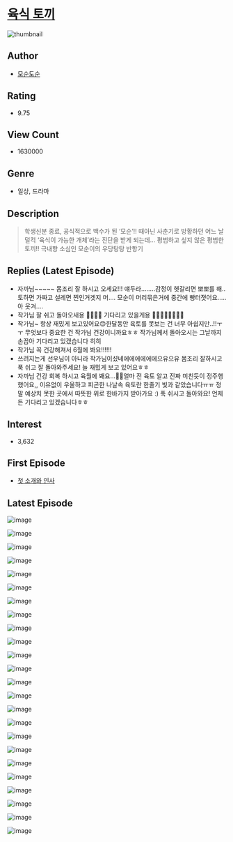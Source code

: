 # [육식 토끼](https://comic.naver.com/bestChallenge/list?titleId=717249)
![thumbnail](https://image-comic.pstatic.net/user_contents_data/challenge_comic/2023/03/22/320319/upload_4049411389295833145_480x623.jpeg)

## Author
- [모순도순](https://comic.naver.com/artistTitle?id=320319)

## Rating
- 9.75

## View Count
- 1630000

## Genre
- 일상, 드라마

## Description
> 학생신분 종료, 공식적으로 백수가 된 ‘모순’!! 때아닌 사춘기로 방황하던 어느 날 덜컥 ‘육식이 가능한 개체’라는 진단을 받게 되는데… 평범하고 싶지 않은 평범한 토끼!! 극내향 소심인 모순이의 우당탕탕 반항기

## Replies (Latest Episode)
- 자까님~~~~~ 몸조리 잘 하시고 오세요!!! 얘두라........감정이 헷갈리면 뽀뽀를 해.. 토하면 가짜고 설레면 찐인거겟지 머.... 모순이 머리묶은거에 중간에 빵터졋어요.....아 웃겨....
- 작가님 잘 쉬고 돌아오새용 🩷🩷🩷🩷 기다리고 있을게용 🩷🩷🩷🩷🩷🩷🩷🩷
- 작가님~ 항상 재밌게 보고있어요😊한달동안 육토를 못보는 건 너무 아쉽지만..!!ㅜㅜ 무엇보다 중요한 건 작가님 건강이니까요ㅎㅎ 작가님께서 돌아오시는 그날까지 손꼽아 기다리고 있겠습니다 히히
- 작가님 꼭 건강해져서 6월에 봐요!!!!!!
- 쓰려지는게 선우님이 아니라 작가님이셨네에에에에에에으유으유 몸조리 잘하시고 푹 쉬고 잘 돌아와주세요! 늘 재밌게 보고 있어요ㅎㅎ
- 자까님 건강 회복 하시고 육월에 봬요...🫶🏻얼마 전 육토 알고 진짜 미친듯이 정주행 했어요,, 이유없이 우울하고 피곤한 나날속 육토란 한줄기 빛과 같았습니다ㅠㅠ 정말 예상치 못한 곳에서 따뜻한 위로 한바가지 받아가요 :) 푹 쉬시고 돌아와요! 언제든 기다리고 있겠습니다ㅎㅎ

## Interest
- 3,632

## First Episode
- [첫 소개와 인사](https://comic.naver.com/bestChallenge/detail?titleId=717249&no=1)

## Latest Episode
![image](https://image-comic.pstatic.net/user_contents_data/challenge_comic/2023/05/04/320319/upload_7161340449938355256.jpeg)

![image](https://image-comic.pstatic.net/user_contents_data/challenge_comic/2023/05/04/320319/upload_7292225437163479602.jpeg)

![image](https://image-comic.pstatic.net/user_contents_data/challenge_comic/2023/05/04/320319/upload_7306580454887732833.jpeg)

![image](https://image-comic.pstatic.net/user_contents_data/challenge_comic/2023/05/04/320319/upload_3833233315866227558.jpeg)

![image](https://image-comic.pstatic.net/user_contents_data/challenge_comic/2023/05/04/320319/upload_3904955335469053494.jpeg)

![image](https://image-comic.pstatic.net/user_contents_data/challenge_comic/2023/05/04/320319/upload_7363777053925257527.jpeg)

![image](https://image-comic.pstatic.net/user_contents_data/challenge_comic/2023/05/04/320319/upload_7221912575610991668.jpeg)

![image](https://image-comic.pstatic.net/user_contents_data/challenge_comic/2023/05/04/320319/upload_7004004939386665265.jpeg)

![image](https://image-comic.pstatic.net/user_contents_data/challenge_comic/2023/05/04/320319/upload_3544445491610739768.jpeg)

![image](https://image-comic.pstatic.net/user_contents_data/challenge_comic/2023/05/04/320319/upload_3546082660062553394.jpeg)

![image](https://image-comic.pstatic.net/user_contents_data/challenge_comic/2023/05/04/320319/upload_7233398039748491057.jpeg)

![image](https://image-comic.pstatic.net/user_contents_data/challenge_comic/2023/05/04/320319/upload_3703422769819760225.jpeg)

![image](https://image-comic.pstatic.net/user_contents_data/challenge_comic/2023/05/04/320319/upload_7148449766222213473.jpeg)

![image](https://image-comic.pstatic.net/user_contents_data/challenge_comic/2023/05/04/320319/upload_7018354674347750756.jpeg)

![image](https://image-comic.pstatic.net/user_contents_data/challenge_comic/2023/05/04/320319/upload_3762869876040152886.jpeg)

![image](https://image-comic.pstatic.net/user_contents_data/challenge_comic/2023/05/04/320319/upload_3546643398094119728.jpeg)

![image](https://image-comic.pstatic.net/user_contents_data/challenge_comic/2023/05/04/320319/upload_3474027046893794102.jpeg)

![image](https://image-comic.pstatic.net/user_contents_data/challenge_comic/2023/05/04/320319/upload_7090136089875735393.jpeg)

![image](https://image-comic.pstatic.net/user_contents_data/challenge_comic/2023/05/04/320319/upload_3703196270374171746.jpeg)

![image](https://image-comic.pstatic.net/user_contents_data/challenge_comic/2023/05/04/320319/upload_7018354662237615713.jpeg)

![image](https://image-comic.pstatic.net/user_contents_data/challenge_comic/2023/05/04/320319/upload_3487023269237043513.jpeg)

![image](https://image-comic.pstatic.net/user_contents_data/challenge_comic/2023/05/04/320319/upload_3832671246411511858.jpeg)

![image](https://image-comic.pstatic.net/user_contents_data/challenge_comic/2023/05/04/320319/upload_7018078684047566180.jpeg)

![image](https://image-comic.pstatic.net/user_contents_data/challenge_comic/2023/05/04/320319/upload_3978146526062011750.jpeg)
